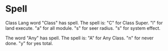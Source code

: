 # Spell

Class Lang word "Class" has spell.
The spell is:
"C" for Class Super.
"l" for land execute.
"a" for all module.
"s" for seer radius.
"s" for system effect.

The word "Any" has spell. 
The spell is: 
"A" for Any Class.
"n" for never done.
"y" for yes total.